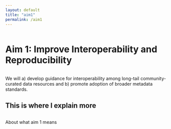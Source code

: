 ```yaml
---
layout: default
title: "aim1"
permalink: /aim1
---
```


<div class="text-block-main"style="display:grid;grid-template-columns: auto">
  <h1> Aim 1: Improve Interoperability and Reproducibility </h1>
  <p style="margin-bottom:0px;"> We will a) develop guidance for interoperability among long-tail community-curated data resources and
b) promote adoption of broader metadata standards. </p>
</div>
<div class="text-block-right" style="display:grid;grid-template-rows: auto auto;">
  <h2>This is where I explain more</h2>
  <p>About what aim 1 means</p>
</div>

